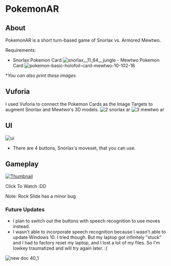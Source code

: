# PokemonAR
## About
PokemonAR is a short turn-based game of Snorlax vs. Armored Mewtwo. 

Requirements:
- Snorlax Pokemon Card ![snorlax__11_64__jungle](https://cloud.githubusercontent.com/assets/9558416/21291014/6af195d6-c485-11e6-88ee-bf9fc028e396.jpg) - Mewtwo Pokemon Card ![pokemon-basic-holofoil-card-mewtwo-10-102-18](https://cloud.githubusercontent.com/assets/9558416/21291015/8f63c2b8-c485-11e6-878c-f7cdcca310fb.jpg)

**You can also print these images*

## Vuforia
I used Vuforia to connect the Pokemon Cards as the Image Targets to augment Snorlax and Mewtwo's 3D models. 
![2 snorlax ar](https://cloud.githubusercontent.com/assets/9558416/21290986/474566c2-c484-11e6-9dcd-1ccba332388a.png)
![3 mewtwo ar](https://cloud.githubusercontent.com/assets/9558416/21290987/50294f7e-c484-11e6-9c6a-45becd261742.png)

## UI
![ui](https://cloud.githubusercontent.com/assets/9558416/21291178/ce6689fa-c48a-11e6-8601-8cd60c2c73fb.png)

- There are 4 buttons, Snorlax's moveset, that you can use.

## Gameplay
[![Thumbnail](https://i.ytimg.com/vi/UfwF1qz8mhI/hqdefault.jpg?custom=true&w=246&h=138&stc=true&jpg444=true&jpgq=90&sp=68&sigh=SZta-Ymts2y6TvtwvIr0Tiv8GAw)](https://www.youtube.com/watch?v=UfwF1qz8mhI)

Click To Watch :DD

Note: Rock Slide has a minor bug

### Future Updates
- I plan to switch out the buttons with speech recognition to use moves instead.
- I wasn't able to incorporate speech recognition because I wasn't able to update Windows 10. I tried though. But my laptop got infinitely "stuck" and I had to factory reset my laptop, and I lost a lot of my files. So I'm lowkey traumatized and will try again later. :(

![new doc 40_1](https://cloud.githubusercontent.com/assets/9558416/21291229/1cace8c4-c48c-11e6-9e87-607551feecb7.jpg)
